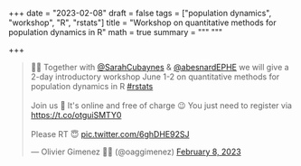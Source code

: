 +++
date = "2023-02-08"
draft = false
tags = ["population dynamics", "workshop", "R", "rstats"]
title = "Workshop on quantitative methods for population dynamics in R"
math = true
summary = """
"""

+++

<blockquote class="twitter-tweet"><p lang="en" dir="ltr">📢👋 Together with <a href="https://twitter.com/SarahCubaynes?ref_src=twsrc%5Etfw">@SarahCubaynes</a> &amp; <a href="https://twitter.com/abesnardEPHE?ref_src=twsrc%5Etfw">@abesnardEPHE</a> we will give a 2-day introductory workshop June 1-2 on quantitative methods for population dynamics in R <a href="https://twitter.com/hashtag/rstats?src=hash&amp;ref_src=twsrc%5Etfw">#rstats</a> <br><br>Join us 🥳 It&#39;s online and free of charge 😉 You just need to register via <a href="https://t.co/otguiSMTY0">https://t.co/otguiSMTY0</a><br><br>Please RT 😇 <a href="https://t.co/6ghDHE92SJ">pic.twitter.com/6ghDHE92SJ</a></p>&mdash; Olivier Gimenez 🖖🦦 (@oaggimenez) <a href="https://twitter.com/oaggimenez/status/1623420332454420481?ref_src=twsrc%5Etfw">February 8, 2023</a></blockquote> <script async src="https://platform.twitter.com/widgets.js" charset="utf-8"></script> 
